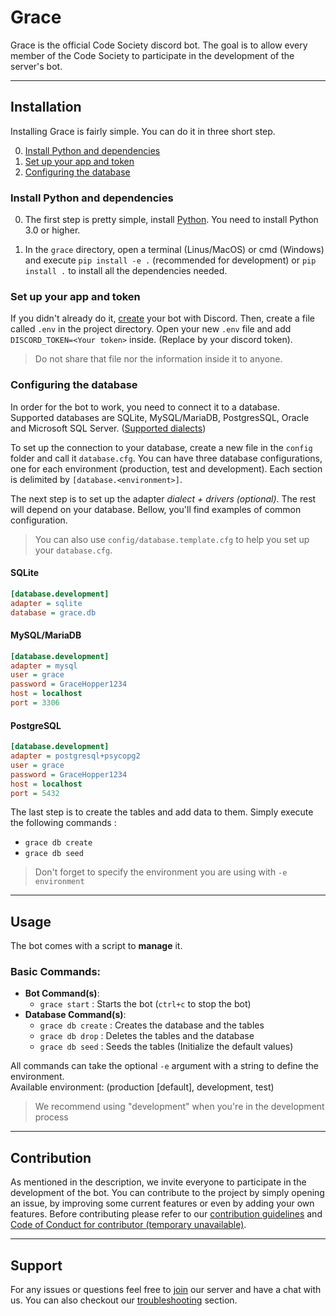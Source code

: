 
# Grace
Grace is the official Code Society discord bot. The goal is to allow every member of the Code Society to participate in the development of the server's bot. 

---

## Installation
Installing Grace is fairly simple. You can do it in three short step.

0. [Install Python and dependencies](#install-python-and-dependencies)
1. [Set up your app and token](#set-up-your-app-and-token)
2. [Configuring the database](#configuring-the-database)


### Install Python and dependencies
0. The first step is pretty simple, install [Python](https://www.python.org/downloads/). You need to install Python 3.0 or
higher.

1. In the `grace` directory, open a terminal (Linus/MacOS) or cmd (Windows) and execute `pip install -e .` 
(recommended for development) or `pip install .` to install all the dependencies needed. 

### Set up your app and token
If you didn't already do it, [create](https://discord.com/developers/docs/getting-started#creating-an-app) your 
bot with Discord. Then, create a file called `.env` in the project directory. Open your new `.env` file and add 
`DISCORD_TOKEN=<Your token>` inside. (Replace <Your token> by your discord token).

> Do not share that file nor the information inside it to anyone. 

### Configuring the database
In order for the bot to work, you need to connect it to a database. Supported databases are SQLite, MySQL/MariaDB, 
PostgresSQL, Oracle and Microsoft SQL Server. ([Supported dialects](https://docs.sqlalchemy.org/en/14/dialects/index.html)) 

To set up the connection to your database, create a new file in the `config` folder and call it `database.cfg`. You can 
have three database configurations, one for each environment (production, test and development). Each section is 
delimited by `[database.<environment>]`. 

The next step is to set up the adapter _dialect + drivers (optional)_. The rest will depend on your database.
Bellow, you'll find examples of common configuration.

> You can also use `config/database.template.cfg` to help you set up your `database.cfg`.

#### SQLite
```ini
[database.development]
adapter = sqlite
database = grace.db
```

#### MySQL/MariaDB
```ini
[database.development]
adapter = mysql
user = grace
password = GraceHopper1234
host = localhost
port = 3306
```

#### PostgreSQL
```ini
[database.development]
adapter = postgresql+psycopg2
user = grace
password = GraceHopper1234
host = localhost
port = 5432
```

The last step is to create the tables and add data to them. Simply execute the following commands :
- `grace db create`
- `grace db seed`

> Don't forget to specify the environment you are using with `-e environment`
---

## Usage
The bot comes with a script to **manage** it. 

### Basic Commands:
- **Bot Command(s)**:
  - `grace start` : Starts the bot (`ctrl+c` to stop the bot)
- **Database Command(s)**:
    - `grace db create` : Creates the database and the tables
    - `grace db drop` : Deletes the tables and the database
    - `grace db seed` : Seeds the tables (Initialize the default values)
    
All commands can take the optional `-e` argument with a string to define the environment.<br>
Available environment: (production [default], development, test)

> We recommend using "development" when you're in the development process

---

## Contribution
As mentioned in the description, we invite everyone to participate in the development of the bot. You can contribute to the project by simply opening an issue, by improving some current features or even by adding your own features.
Before contributing please refer to our [contribution guidelines](https://github.com/Code-Society-Lab/grace/blob/main/docs/CONTRIBUTING.md) and [Code of Conduct for contributor (temporary unavailable)](#).

---

## Support
For any issues or questions feel free to [join](https://discord.gg/6GEF9H9m) our server and have a chat with us. You can also checkout our [troubleshooting](https://github.com/Code-Society-Lab/grace/wiki/Troubleshooting) section.
